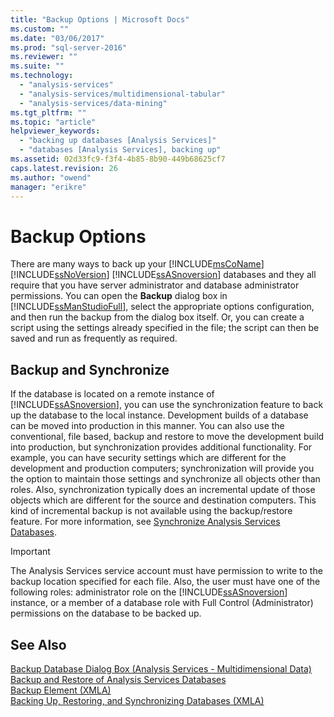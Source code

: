 ```yaml
---
title: "Backup Options | Microsoft Docs"
ms.custom: ""
ms.date: "03/06/2017"
ms.prod: "sql-server-2016"
ms.reviewer: ""
ms.suite: ""
ms.technology: 
  - "analysis-services"
  - "analysis-services/multidimensional-tabular"
  - "analysis-services/data-mining"
ms.tgt_pltfrm: ""
ms.topic: "article"
helpviewer_keywords: 
  - "backing up databases [Analysis Services]"
  - "databases [Analysis Services], backing up"
ms.assetid: 02d33fc9-f3f4-4b85-8b90-449b68625cf7
caps.latest.revision: 26
ms.author: "owend"
manager: "erikre"
---
```

# Backup Options
  There are many ways to back up your [!INCLUDE[msCoName](../../a9notintoc/includes/msconame-md.md)] [!INCLUDE[ssNoVersion](../../a9notintoc/includes/ssnoversion-md.md)] [!INCLUDE[ssASnoversion](../../a9notintoc/includes/ssasnoversion-md.md)] databases and they all require that you have server administrator and database administrator permissions. You can open the **Backup** dialog box in [!INCLUDE[ssManStudioFull](../../a9notintoc/includes/ssmanstudiofull-md.md)], select the appropriate options configuration, and then run the backup from the dialog box itself. Or, you can create a script using the settings already specified in the file; the script can then be saved and run as frequently as required.  
  
## Backup and Synchronize  
 If the database is located on a remote instance of [!INCLUDE[ssASnoversion](../../a9notintoc/includes/ssasnoversion-md.md)], you can use the synchronization feature to back up the database to the local instance. Development builds of a database can be moved into production in this manner. You can also use the conventional, file based, backup and restore to move the development build into production, but synchronization provides additional functionality. For example, you can have security settings which are different for the development and production computers; synchronization will provide you the option to maintain those settings and synchronize all objects other than roles. Also, synchronization typically does an incremental update of those objects which are different for the source and destination computers. This kind of incremental backup is not available using the backup/restore feature. For more information, see [Synchronize Analysis Services Databases](../../analysis-services/multidimensional-models/synchronize-analysis-services-databases.md).  
  
> [!IMPORTANT]  
>  The Analysis Services service account must have permission to write to the backup location specified for each file. Also, the user must have one of the following roles: administrator role on the [!INCLUDE[ssASnoversion](../../a9notintoc/includes/ssasnoversion-md.md)] instance, or a member of a database role with Full Control (Administrator) permissions on the database to be backed up.  
  
## See Also  
 [Backup Database Dialog Box &#40;Analysis Services - Multidimensional Data&#41;](../../a9retired/backup-database-dialog-box-analysis-services-multidimensional-data.md)   
 [Backup and Restore of Analysis Services Databases](../../analysis-services/multidimensional-models/backup-and-restore-of-analysis-services-databases.md)   
 [Backup Element &#40;XMLA&#41;](../../analysis-services/xmla/xml-elements-commands/backup-element-xmla.md)   
 [Backing Up, Restoring, and Synchronizing Databases &#40;XMLA&#41;](../../analysis-services/multidimensional-models-scripting-language-assl-xmla/backing-up-restoring-and-synchronizing-databases-xmla.md)  
  
  